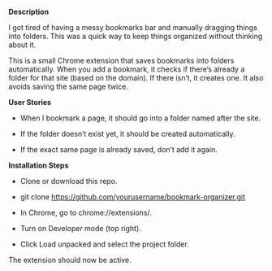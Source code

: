 **Description**

I got tired of having a messy bookmarks bar and manually dragging things into folders. This was a quick way to keep things organized without thinking about it.

This is a small Chrome extension that saves bookmarks into folders automatically. When you add a bookmark, it checks if there’s already a folder for that site (based on the domain). If there isn’t, it creates one. It also avoids saving the same page twice.


**User Stories**

- When I bookmark a page, it should go into a folder named after the site.

- If the folder doesn’t exist yet, it should be created automatically.

- If the exact same page is already saved, don’t add it again.

**Installation Steps**

- Clone or download this repo.

- git clone https://github.com/yourusername/bookmark-organizer.git

- In Chrome, go to chrome://extensions/.

- Turn on Developer mode (top right).

- Click Load unpacked and select the project folder.

The extension should now be active.
